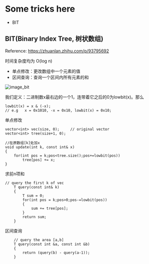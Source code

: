 # Some tricks here

- BIT




## BIT(Binary Index Tree, 树状数组)
Reference: https://zhuanlan.zhihu.com/p/93795692

时间复杂度均为 O(log n)
- 单点修改：更改数组中一个元素的值
- 区间查询：查询一个区间内所有元素的和



![image_bit](https://github.com/Tyronezzz/strange_skills/images/bit.png)


我们定义：二进制数x最右边的一个1，连带着它之后的0为lowbit(x)。那么
```
lowbit(x) = x & (-x);
// e.g   x = 0x1010, -x = 0x10, lowbit(x) = 0x10;
```

单点修改
```
vector<int> vec(size, 0);     // original vector
vector<int> tree(size+1, 0);

//在原数组[k]处加x
void update(int k, const int& x)
{
    for(int pos = k;pos<tree.size();pos+=lowbit(pos))
        tree[pos] += x;
}
```

求前n项和
```
// query the first k of vec
    T query(const int& k)
    {
        T sum = 0;
        for(int pos = k;pos>0;pos-=lowbit(pos))
        {
            sum += tree[pos];
        }
        return sum;
    }
```

区间查询
```
    // query the area [a,b]
    T query(const int &a, const int &b)
    {
        return (query(b) - query(a-1));
    }
```